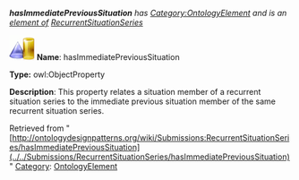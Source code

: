 ___hasImmediatePreviousSituation__ has [Category:OntologyElement](../../Category/OntologyElement "Category:OntologyElement") and is an [element of](../../Property/ElementOf "Property:ElementOf") [RecurrentSituationSeries](../../Submissions/RecurrentSituationSeries "Submissions:RecurrentSituationSeries")_


  




[![ObjectProperty](../../images/thumb/c/c3/ObjectProperty.gif/45px-ObjectProperty.gif)](../../Image/ObjectProperty.gif "ObjectProperty")
__Name__: hasImmediatePreviousSituation 


__Type:__ owl:ObjectProperty 


__Description__: This property relates a situation member of a recurrent situation series to the immediate previous situation member of the same recurrent situation series. 





Retrieved from "[http://ontologydesignpatterns.org/wiki/Submissions:RecurrentSituationSeries/hasImmediatePreviousSituation](../../Submissions/RecurrentSituationSeries/hasImmediatePreviousSituation)"
 [Category](http://ontologydesignpatterns.org/wiki/Special:Categories "Special:Categories"): [OntologyElement](../../Category/OntologyElement "Category:OntologyElement")